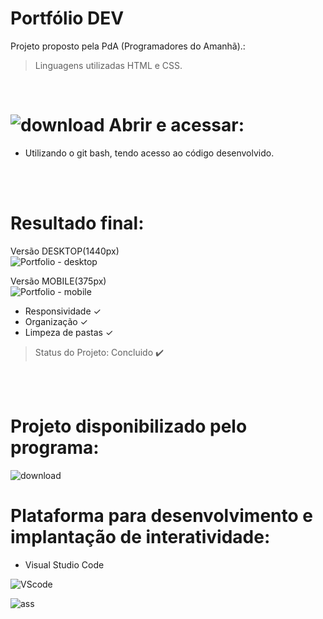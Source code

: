 # Portfólio DEV

Projeto proposto pela PdA (Programadores do Amanhã).:
> Linguagens utilizadas HTML e CSS.

<br/>

# ![download](https://user-images.githubusercontent.com/110051309/205359864-ebad23d2-ab30-40d2-8886-e777d13c572d.png) Abrir e acessar:
* Utilizando o git bash, tendo acesso ao código desenvolvido.
<br/>
<br/>

# Resultado final:
Versão DESKTOP(1440px)<br/>
![Portfolio - desktop](https://github.com/Jamyle-Elen/Portfolio-Mini-Projeto-PdA/assets/110051309/364227b9-c2ca-46e0-bb97-8b2f72f7ac9b)

Versão MOBILE(375px)<br/>
![Portfolio - mobile](https://github.com/Jamyle-Elen/Portfolio-Mini-Projeto-PdA/assets/110051309/d71d5e4e-c86b-456c-af9c-1a5568d94113)

* Responsividade ✓
* Organização ✓
* Limpeza de pastas ✓

> Status do Projeto: Concluido :heavy_check_mark:
<br/>
<br/>

# Projeto disponibilizado pelo programa:

![download](https://github.com/Jamyle-Elen/Portfolio-Mini-Projeto-PdA/assets/110051309/d4530c8d-03b5-4ff6-aa51-bec6f223c30f)


# Plataforma para desenvolvimento e implantação de interatividade:
* Visual Studio Code

![VScode](https://user-images.githubusercontent.com/110051309/205371744-11c5b361-36cf-4ec2-9002-99bc9a0a11e7.png)

![ass](https://user-images.githubusercontent.com/110051309/205377205-68b85a1f-f9a9-4125-953d-805821ce17f6.png)

<br/>

